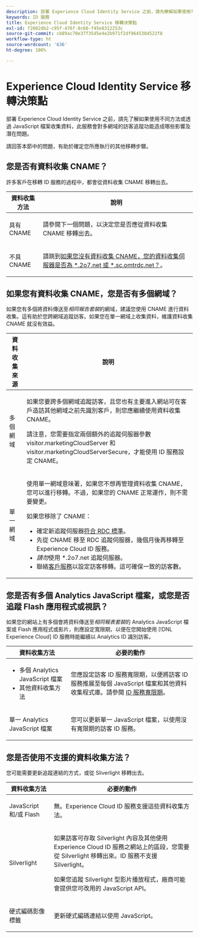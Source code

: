 ```yaml
---
description: 部署 Experience Cloud Identity Service 之前，請先瞭解如果使用不同方法或透過 JavaScript 檔案收集資料，此服務會對多網域的訪客追蹤功能造成哪些影響及潛在問題。
keywords: ID 服務
title: Experience Cloud Identity Service 移轉決策點
exl-id: f2802db2-c95f-476f-8c60-f45e8312253c
source-git-commit: cb89ac70e37f35d5e4e2b971f2df9645304522f8
workflow-type: ht
source-wordcount: '636'
ht-degree: 100%

---
```


# Experience Cloud Identity Service 移轉決策點

部署 Experience Cloud Identity Service 之前，請先了解如果使用不同方法或透過 JavaScript 檔案收集資料，此服務會對多網域的訪客追蹤功能造成哪些影響及潛在問題。

請回答本節中的問題，有助於確定您所應執行的其他移轉步驟。

## 您是否有資料收集 CNAME？

許多客戶在移轉 ID 服務的過程中，都會從資料收集 CNAME 移轉出去。

<table id="table_13F7C1E3D64D4F86B0149C9D3B54AADD"> 
 <thead> 
  <tr> 
   <th colname="col1" class="entry"> 資料收集方法 </th> 
   <th colname="col2" class="entry"> 說明 </th> 
  </tr> 
 </thead>
 <tbody> 
  <tr> 
   <td colname="col1"> <p>具有 CNAME </p> </td> 
   <td colname="col2"> <p>請參閱下一個問題，以決定您是否應從資料收集 CNAME 移轉出去。 </p> </td> 
  </tr> 
  <tr> 
   <td colname="col1"> <p>不具 CNAME </p> </td> 
   <td colname="col2"> <p>請跳到<a href="../../reference/analytics-reference/migration-decisions.md#section-34dabde7780e4a339f134c0ca7768961" format="dita" scope="local">如果您沒有資料收集 CNAME，您的資料收集伺服器是否為 *.2o7.net 或 *.sc.omtrdc.net？</a>。 </p> </td> 
  </tr> 
 </tbody> 
</table>

## 如果您有資料收集 CNAME，您是否有多個網域？

如果您有多個將資料傳送至&#x200B;*相同報告套裝*&#x200B;的網域，建議您使用 CNAME 進行資料收集。這有助於您跨網域追蹤訪客。如果您在單一網域上收集資料，維護資料收集 CNAME 就沒有效益。

<table id="table_D132BCA243E54657AEC930559343FDD3"> 
 <thead> 
  <tr> 
   <th colname="col1" class="entry"> 資料收集來源 </th> 
   <th colname="col2" class="entry"> 說明 </th> 
  </tr> 
 </thead>
 <tbody> 
  <tr> 
   <td colname="col1"> <p>多個網域 </p> </td> 
   <td colname="col2"> <p>如果您要跨多個網域追蹤訪客，且您也有主要進入網站可在客戶造訪其他網域之前先識別客戶，則您應繼續使用資料收集 CNAME。<!--See <a href="../../reference/analytics-reference/cname.md#concept-4df91f8a30ad4ec7a01eb943d579cc9d" format="dita" scope="local"> Data Collection CNAMES and Cross Domain Tracking</a> for a detailed explanation.--> </p> <p>請注意，您需要指定兩個額外的追蹤伺服器參數 <span class="codeph">visitor.marketingCloudServer</span> 和 <span class="codeph">visitor.marketingCloudServerSecure</span>，才能使用 ID 服務設定 CNAME。 </p> </td> 
  </tr> 
  <tr> 
   <td colname="col1"> <p>單一網域 </p> </td> 
   <td colname="col2"> <p>使用單一網域意味著，如果您不想再管理資料收集 CNAME，您可以進行移轉。不過，如果您的 CNAME 正常運作，則不需要變更。 </p> <p>如果您移除了 CNAME： </p> 
    <ul id="ul_12CDECEFC7BB41A18895B507CAA42315"> 
     <li id="li_32E2CD3E58454E20A642BADE507AE86E">確定新追蹤伺服器<a href="https://experienceleague.adobe.com/docs/analytics/technotes/rdc/regional-data-collection.html?lang=zh-Hant" format="https" scope="external">符合 RDC 標準</a>。 </li> 
     <li id="li_865BB6DAA3594EBBAB688E73C8343762">先從 CNAME 移至 RDC 追蹤伺服器，幾個月後再移轉至 <span class="keyword">Experience Cloud</span> ID 服務。 </li> 
     <li id="li_284A015177554C848C8648DC5BBAA365"> <i>請勿</i>使用 <span class="codeph"> *.2o7.net</span> 追蹤伺服器。 </li> 
     <li id="li_B1ABF03DC46C42059F61542CDE0FE5A1">聯絡<a href="https://helpx.adobe.com/tw/marketing-cloud/contact-support.html" format="https" scope="external">客戶服務</a>以設定訪客移轉。這可確保一致的訪客數。 </li> 
    </ul> </td> 
  </tr> 
 </tbody> 
</table>

## 您是否有多個 Analytics JavaScript 檔案，或您是否追蹤 Flash 應用程式或視訊？

如果您的網站上有多個會將資料傳送至&#x200B;*相同報表套裝*&#x200B;的 Analytics JavaScript 檔案或 Flash 應用程式或影片，則應設定寬限期，以便在您開始使用 [!DNL Experience Cloud] ID 服務時能繼續以 Analytics ID 識別訪客。

<table id="table_8A4EA063AF4345B69BC98537E2E702BA"> 
 <thead> 
  <tr> 
   <th colname="col1" class="entry"> 資料收集方法 </th> 
   <th colname="col2" class="entry"> 必要的動作 </th> 
  </tr> 
 </thead>
 <tbody> 
  <tr> 
   <td colname="col1"> 
    <ul id="ul_910DD99E074E49C6907F86426EFA5BF2"> 
     <li id="li_4366CC8EB7A54A959568E3761ABBBF23">多個 Analytics JavaScript 檔案 </li> 
     <li id="li_B8A8132019EA48088E4F37E36F153D76">其他資料收集方法 </li> 
    </ul> </td> 
   <td colname="col2"> <p>您應設定訪客 ID 服務寬限期，以便將訪客 ID 服務推展至每個 JavaScript 檔案和其他資料收集程式庫。請參閱 <a href="../../reference/analytics-reference/grace-period.md" format="dita" scope="local">ID 服務寬限期</a>。 </p> </td> 
  </tr> 
  <tr> 
   <td colname="col1"> <p>單一 Analytics JavaScript 檔案 </p> </td> 
   <td colname="col2"> <p>您可以更新單一 JavaScript 檔案，以使用沒有寬限期的訪客 ID 服務。 </p> </td> 
  </tr> 
 </tbody> 
</table>

## 您是否使用不支援的資料收集方法？

您可能需要更新追蹤連結的方式，或從 Sliverlight 移轉出去。

<table id="table_A72AEB92F48345DD83F136B9989F4EF9"> 
 <thead> 
  <tr> 
   <th colname="col1" class="entry"> 資料收集方法 </th> 
   <th colname="col2" class="entry"> 必要的動作 </th> 
  </tr> 
 </thead>
 <tbody> 
  <tr> 
   <td colname="col1"> <p>JavaScript 和/或 Flash </p> </td> 
   <td colname="col2"> <p>無。<span class="keyword">Experience Cloud</span> ID 服務支援這些資料收集方法。 </p> </td> 
  </tr> 
  <tr> 
   <td colname="col1"> <p>Silverlight </p> </td> 
   <td colname="col2"> <p>如果訪客可存取 Silverlight 內容及其他使用 <span class="keyword">Experience Cloud</span> ID 服務之網站上的區段，您需要從 Silverlight 移轉出來。ID 服務不支援 Silverlight。 </p> <p> 如果您追蹤 Silverlight 型影片播放程式，廠商可能會提供您可改用的 JavaScript API。 </p> </td> 
  </tr> 
  <tr> 
   <td colname="col1"> <p>硬式編碼影像標籤 </p> </td> 
   <td colname="col2"> <p>更新硬式編碼連結以使用 JavaScript。 </p> </td> 
  </tr> 
 </tbody> 
</table>
